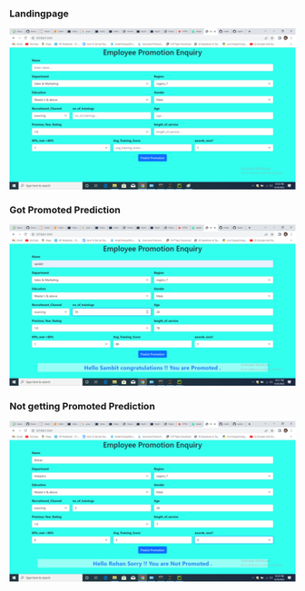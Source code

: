 

### Landingpage

![App Screenshot](https://github.com/sambit2407/Employee_Promotion_Project/blob/master/screenshots/landingpage.png?raw=true)


### Got Promoted Prediction

![App Screenshot](https://github.com/sambit2407/Employee_Promotion_Project/blob/master/screenshots/promotedpage.png?raw=true)


### Not getting Promoted Prediction

![App Screenshot](https://github.com/sambit2407/Employee_Promotion_Project/blob/master/screenshots/Notpromotedpage.png?raw=true)
